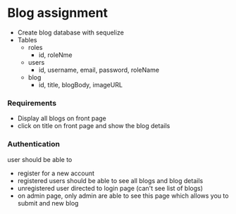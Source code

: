 # Blog assignment

- Create blog database with sequelize
- Tables
    - roles
        - id, roleNme
    - users
        - id, username, email, password, roleName
    - blog
        - id, title, blogBody, imageURL


### Requirements
- Display all blogs on front page 
- click on title on front page and show the blog details


### Authentication
user should be able to
- register for a new account 
- registered users should be able to see all blogs and blog details 
- unregistered user directed to login page (can't see list of blogs)
- on admin page, only admin are able to see this page which allows you to submit and new blog




    
